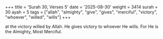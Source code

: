 +++
title = 'Surah 30, Verses 5'
date = '2025-08-30'
weight = 3414
surah = 30
ayah = 5
tags = ["allah", "almighty", "give", "gives", "merciful", "victory", "whoever", "willed", "wills"]
+++

at the victory willed by Allah. He gives victory to whoever He wills. For He is the Almighty, Most Merciful.